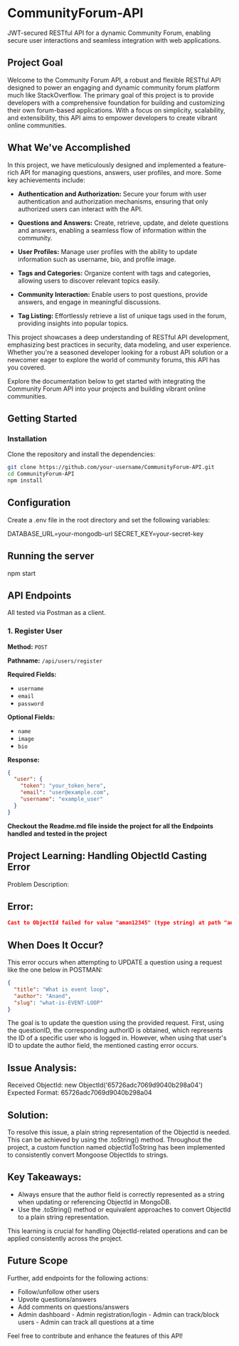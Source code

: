 # CommunityForum-API

JWT-secured RESTful API for a dynamic Community Forum, enabling secure user interactions and seamless integration with web applications.

## Project Goal

Welcome to the Community Forum API, a robust and flexible RESTful API designed to power an engaging and dynamic community forum platform much like StackOverflow. The primary goal of this project is to provide developers with a comprehensive foundation for building and customizing their own forum-based applications. With a focus on simplicity, scalability, and extensibility, this API aims to empower developers to create vibrant online communities.

## What We've Accomplished

In this project, we have meticulously designed and implemented a feature-rich API for managing questions, answers, user profiles, and more. Some key achievements include:

- **Authentication and Authorization:** Secure your forum with user authentication and authorization mechanisms, ensuring that only authorized users can interact with the API.

- **Questions and Answers:** Create, retrieve, update, and delete questions and answers, enabling a seamless flow of information within the community.

- **User Profiles:** Manage user profiles with the ability to update information such as username, bio, and profile image.

- **Tags and Categories:** Organize content with tags and categories, allowing users to discover relevant topics easily.

- **Community Interaction:** Enable users to post questions, provide answers, and engage in meaningful discussions.

- **Tag Listing:** Effortlessly retrieve a list of unique tags used in the forum, providing insights into popular topics.

This project showcases a deep understanding of RESTful API development, emphasizing best practices in security, data modeling, and user experience. Whether you're a seasoned developer looking for a robust API solution or a newcomer eager to explore the world of community forums, this API has you covered.

Explore the documentation below to get started with integrating the Community Forum API into your projects and building vibrant online communities.

## Getting Started

### Installation

Clone the repository and install the dependencies:

```bash
git clone https://github.com/your-username/CommunityForum-API.git
cd CommunityForum-API
npm install

```

## Configuration

Create a .env file in the root directory and set the following variables:

DATABASE_URL=your-mongodb-url
SECRET_KEY=your-secret-key


## Running the server

npm start


## API Endpoints 

All tested via Postman as a client.


### 1. Register User

**Method:** `POST`

**Pathname:** `/api/users/register`

**Required Fields:**
- `username`
- `email`
- `password`

**Optional Fields:**
- `name`
- `image`
- `bio`

**Response:**
```json
{
  "user": {
    "token": "your_token_here",
    "email": "user@example.com",
    "username": "example_user"
  }
}
```

**Checkout the Readme.md file inside the project for all the Endpoints handled and tested in the project**



## Project Learning: Handling ObjectId Casting Error

Problem Description:

## Error:
```json
Cast to ObjectId failed for value "aman12345" (type string) at path "author" because of "BSONError"
```

## When Does It Occur?
This error occurs when attempting to UPDATE a question using a request like the one below in POSTMAN:

```json
{
  "title": "What is event loop",
  "author": "Anand",
  "slug": "what-is-EVENT-LOOP"
}
```

The goal is to update the question using the provided request. First, using the questionID, the corresponding authorID is obtained, which represents the ID of a specific user who is logged in. However, when using that user's ID to update the author field, the mentioned casting error occurs.

## Issue Analysis:
Received ObjectId: new ObjectId('65726adc7069d9040b298a04')
Expected Format: 65726adc7069d9040b298a04

## Solution:
To resolve this issue, a plain string representation of the ObjectId is needed. This can be achieved by using the .toString() method. Throughout the project, a custom function named objectIdToString has been implemented to consistently convert Mongoose ObjectIds to strings.

## Key Takeaways:
* Always ensure that the author field is correctly represented as a string when updating or referencing ObjectId in MongoDB.
* Use the .toString() method or equivalent approaches to convert ObjectId to a plain string representation.

This learning is crucial for handling ObjectId-related operations and can be applied consistently across the project.


## Future Scope
Further, add endpoints for the following actions:

* Follow/unfollow other users
* Upvote questions/answers
* Add comments on questions/answers
* Admin dashboard
        - Admin registration/login
        - Admin can track/block users
        - Admin can track all questions at a time


Feel free to contribute and enhance the features of this API!
